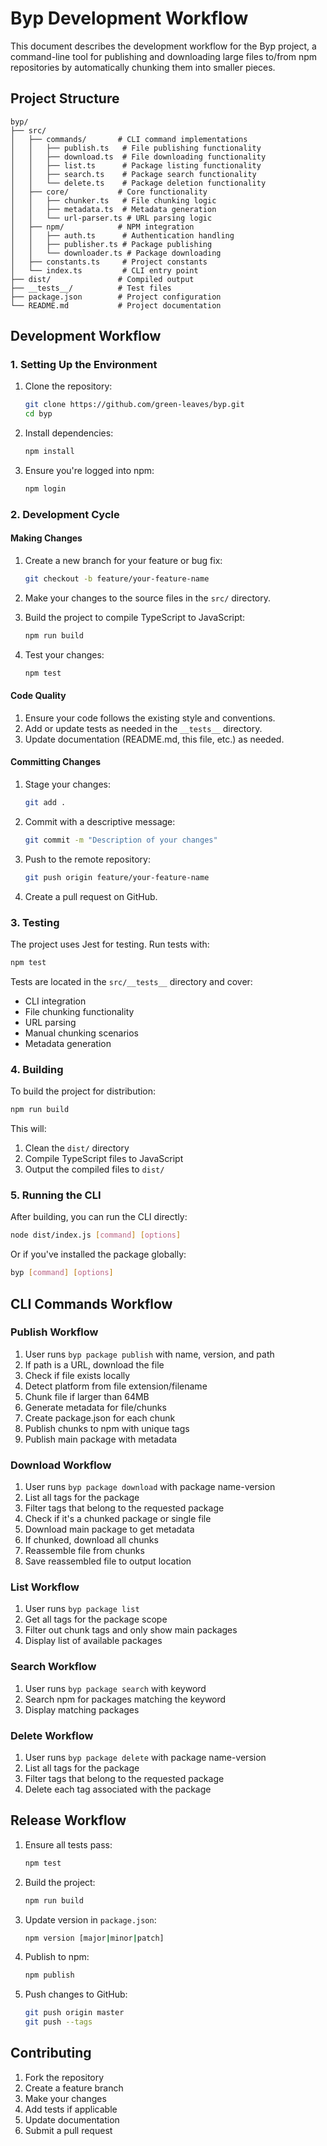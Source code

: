 # Byp Development Workflow

This document describes the development workflow for the Byp project, a command-line tool for publishing and downloading large files to/from npm repositories by automatically chunking them into smaller pieces.

## Project Structure

```
byp/
├── src/
│   ├── commands/       # CLI command implementations
│   │   ├── publish.ts   # File publishing functionality
│   │   ├── download.ts  # File downloading functionality
│   │   ├── list.ts      # Package listing functionality
│   │   ├── search.ts    # Package search functionality
│   │   └── delete.ts    # Package deletion functionality
│   ├── core/           # Core functionality
│   │   ├── chunker.ts   # File chunking logic
│   │   ├── metadata.ts  # Metadata generation
│   │   └── url-parser.ts # URL parsing logic
│   ├── npm/            # NPM integration
│   │   ├── auth.ts      # Authentication handling
│   │   ├── publisher.ts # Package publishing
│   │   └── downloader.ts # Package downloading
│   ├── constants.ts     # Project constants
│   └── index.ts         # CLI entry point
├── dist/               # Compiled output
├── __tests__/          # Test files
├── package.json        # Project configuration
└── README.md           # Project documentation
```

## Development Workflow

### 1. Setting Up the Environment

1. Clone the repository:
   ```bash
   git clone https://github.com/green-leaves/byp.git
   cd byp
   ```

2. Install dependencies:
   ```bash
   npm install
   ```

3. Ensure you're logged into npm:
   ```bash
   npm login
   ```

### 2. Development Cycle

#### Making Changes

1. Create a new branch for your feature or bug fix:
   ```bash
   git checkout -b feature/your-feature-name
   ```

2. Make your changes to the source files in the `src/` directory.

3. Build the project to compile TypeScript to JavaScript:
   ```bash
   npm run build
   ```

4. Test your changes:
   ```bash
   npm test
   ```

#### Code Quality

1. Ensure your code follows the existing style and conventions.
2. Add or update tests as needed in the `__tests__` directory.
3. Update documentation (README.md, this file, etc.) as needed.

#### Committing Changes

1. Stage your changes:
   ```bash
   git add .
   ```

2. Commit with a descriptive message:
   ```bash
   git commit -m "Description of your changes"
   ```

3. Push to the remote repository:
   ```bash
   git push origin feature/your-feature-name
   ```

4. Create a pull request on GitHub.

### 3. Testing

The project uses Jest for testing. Run tests with:

```bash
npm test
```

Tests are located in the `src/__tests__` directory and cover:
- CLI integration
- File chunking functionality
- URL parsing
- Manual chunking scenarios
- Metadata generation

### 4. Building

To build the project for distribution:

```bash
npm run build
```

This will:
1. Clean the `dist/` directory
2. Compile TypeScript files to JavaScript
3. Output the compiled files to `dist/`

### 5. Running the CLI

After building, you can run the CLI directly:

```bash
node dist/index.js [command] [options]
```

Or if you've installed the package globally:

```bash
byp [command] [options]
```

## CLI Commands Workflow

### Publish Workflow

1. User runs `byp package publish` with name, version, and path
2. If path is a URL, download the file
3. Check if file exists locally
4. Detect platform from file extension/filename
5. Chunk file if larger than 64MB
6. Generate metadata for file/chunks
7. Create package.json for each chunk
8. Publish chunks to npm with unique tags
9. Publish main package with metadata

### Download Workflow

1. User runs `byp package download` with package name-version
2. List all tags for the package
3. Filter tags that belong to the requested package
4. Check if it's a chunked package or single file
5. Download main package to get metadata
6. If chunked, download all chunks
7. Reassemble file from chunks
8. Save reassembled file to output location

### List Workflow

1. User runs `byp package list`
2. Get all tags for the package scope
3. Filter out chunk tags and only show main packages
4. Display list of available packages

### Search Workflow

1. User runs `byp package search` with keyword
2. Search npm for packages matching the keyword
3. Display matching packages

### Delete Workflow

1. User runs `byp package delete` with package name-version
2. List all tags for the package
3. Filter tags that belong to the requested package
4. Delete each tag associated with the package

## Release Workflow

1. Ensure all tests pass:
   ```bash
   npm test
   ```

2. Build the project:
   ```bash
   npm run build
   ```

3. Update version in `package.json`:
   ```bash
   npm version [major|minor|patch]
   ```

4. Publish to npm:
   ```bash
   npm publish
   ```

5. Push changes to GitHub:
   ```bash
   git push origin master
   git push --tags
   ```

## Contributing

1. Fork the repository
2. Create a feature branch
3. Make your changes
4. Add tests if applicable
5. Update documentation
6. Submit a pull request
